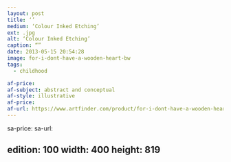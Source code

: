```yaml
---
layout: post
title: ‘’
medium: ‘Colour Inked Etching’
ext: .jpg
alt: ‘Colour Inked Etching’
caption: “”
date: 2013-05-15 20:54:28
image: for-i-dont-have-a-wooden-heart-bw
tags:
  - childhood

af-price:
af-subject: abstract and conceptual
af-style: illustrative
af-price:
af-url: https://www.artfinder.com/product/for-i-dont-have-a-wooden-heart-bw/
---
```



sa-price:
sa-url:

edition: 100
width: 400
height: 819
---

